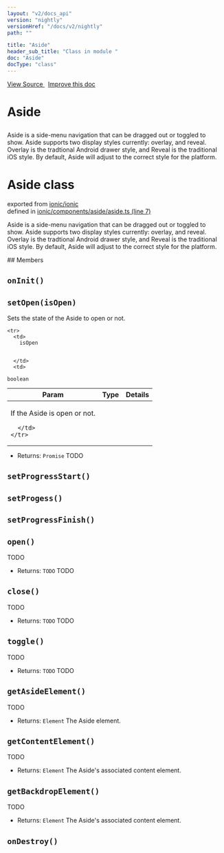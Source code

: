 ```yaml
---
layout: "v2/docs_api"
version: "nightly"
versionHref: "/docs/v2/nightly"
path: ""

title: "Aside"
header_sub_title: "Class in module "
doc: "Aside"
docType: "class"
---
```



<div class="improve-docs">
  <a href='http://github.com/driftyco/ionic2/tree/master/ionic/components/aside/aside.ts#L6'>
    View Source
  </a>
  &nbsp;
  <a href='http://github.com/driftyco/ionic2/edit/master/ionic/components/aside/aside.ts#L6'>
    Improve this doc
  </a>
</div>




<h1 class="api-title">

  Aside



</h1>





Aside is a side-menu navigation that can be dragged out or toggled to show. Aside supports two
display styles currently: overlay, and reveal. Overlay is the tradtional Android drawer style, and Reveal
is the traditional iOS style. By default, Aside will adjust to the correct style for the platform.



<h1 class="class export">Aside <span class="type">class</span></h1>
<p class="module">exported from <a href='undefined'>ionic/ionic</a><br/>
defined in <a href="https://github.com/driftyco/ionic2/tree/master/ionic/components/aside/aside.ts#L7-L237">ionic/components/aside/aside.ts (line 7)</a>
</p>
<p><p>Aside is a side-menu navigation that can be dragged out or toggled to show. Aside supports two
display styles currently: overlay, and reveal. Overlay is the tradtional Android drawer style, and Reveal
is the traditional iOS style. By default, Aside will adjust to the correct style for the platform.</p>
</p>
## Members

<div id="onInit"></div>
<h2>
  <code>onInit()</code>

</h2>












<div id="setOpen"></div>
<h2>
  <code>setOpen(isOpen)</code>

</h2>

Sets the state of the Aside to open or not.



<table class="table" style="margin:0;">
  <thead>
    <tr>
      <th>Param</th>
      <th>Type</th>
      <th>Details</th>
    </tr>
  </thead>
  <tbody>
    
    <tr>
      <td>
        isOpen
        
        
      </td>
      <td>
        
  <code>boolean</code>
      </td>
      <td>
        <p>If the Aside is open or not.</p>

        
      </td>
    </tr>
    
  </tbody>
</table>






* Returns: 
  <code>Promise</code> TODO




<div id="setProgressStart"></div>
<h2>
  <code>setProgressStart()</code>

</h2>












<div id="setProgess"></div>
<h2>
  <code>setProgess()</code>

</h2>












<div id="setProgressFinish"></div>
<h2>
  <code>setProgressFinish()</code>

</h2>












<div id="open"></div>
<h2>
  <code>open()</code>

</h2>

TODO






* Returns: 
  <code>TODO</code> TODO




<div id="close"></div>
<h2>
  <code>close()</code>

</h2>

TODO






* Returns: 
  <code>TODO</code> TODO




<div id="toggle"></div>
<h2>
  <code>toggle()</code>

</h2>

TODO






* Returns: 
  <code>TODO</code> TODO




<div id="getAsideElement"></div>
<h2>
  <code>getAsideElement()</code>

</h2>

TODO






* Returns: 
  <code>Element</code> The Aside element.




<div id="getContentElement"></div>
<h2>
  <code>getContentElement()</code>

</h2>

TODO






* Returns: 
  <code>Element</code> The Aside's associated content element.




<div id="getBackdropElement"></div>
<h2>
  <code>getBackdropElement()</code>

</h2>

TODO






* Returns: 
  <code>Element</code> The Aside's associated content element.




<div id="onDestroy"></div>
<h2>
  <code>onDestroy()</code>

</h2>












